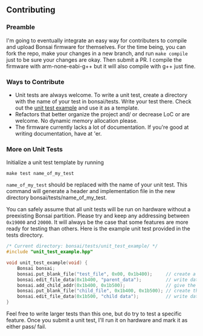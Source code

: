## Contributing

### Preamble
I'm going to eventually integrate an easy way for contributers to compile and upload Bonsai firmware for themselves. For the time being, you can fork the repo, make your changes in a new branch, and run `make compile` just to be sure your changes are okay. Then submit a PR. I compile the firmware with arm-none-eabi-g++ but it will also compile with g++ just fine.

### Ways to Contribute
- Unit tests are always welcome. To write a unit test, create a directory with the name of your test in bonsai/tests. Write your test there. Check out the [unit test example](../tests/unit_test_example) and use it as a template.
- Refactors that better organize the project and/ or decrease LoC or are welcome. No dynamic memory allocation please.
- The firmware currently lacks a lot of documentation. If you're good at writing documentation, have at 'er.

### More on Unit Tests
Initialize a unit test template by running

`make test name_of_my_test`

`name_of_my_test` should be replaced with the name of your unit test. This command will generate a header and implementation file in the new directory bonsai/tests/name_of_my_test.

You can safely assume that all unit tests will be run on hardware without a preexisting Bonsai partition. Please try and keep any addressing between `0x19000` and `20000`. It will always be the case that some features are more ready for testing than others. Here is the example unit test provided in the tests directory.

```c++
/* Current directory: bonsai/tests/unit_test_example/ */
#include "unit_test_example.hpp"

void unit_test_example(void) {
    Bonsai bonsai;
    bonsai.put_blank_file("test_file", 0x00, 0x1b400);     // create a file
    bonsai.edit_file_data(0x1b400, "parent_data");         // write data to file
    bonsai.add_child_addr(0x1b400, 0x1b500);               // give the file a child address
    bonsai.put_blank_file("child_file", 0x1b400, 0x1b500); // create the child file
    bonsai.edit_file_data(0x1b500, "child data");          // write data to child file
}
```

Feel free to write larger tests than this one, but do try to test a specific feature. Once you submit a unit test, I'll run it on hardware and mark it as either pass/ fail.